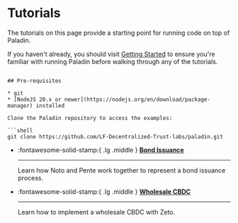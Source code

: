 # Tutorials

The tutorials on this page provide a starting point for running code on top of Paladin.

If you haven't already, you should visit [Getting Started](../getting-started/installation/) to
ensure you're familiar with running Paladin before walking through any of the tutorials.
```

## Pre-requisites

* git
* [NodeJS 20.x or newer](https://nodejs.org/en/download/package-manager) installed

Clone the Paladin repository to access the examples:

```shell
git clone https://github.com/LF-Decentralized-Trust-labs/paladin.git
```

<div class="grid cards" markdown>

-   :fontawesome-solid-stamp:{ .lg .middle } __[Bond Issuance](bond-issuance.md)__ 

    ---

    Learn how Noto and Pente work together to represent a bond issuance process.

-   :fontawesome-solid-stamp:{ .lg .middle } __[Wholesale CBDC](zkp-cbdc.md)__ 

    ---

    Learn how to implement a wholesale CBDC with Zeto.

</div>

